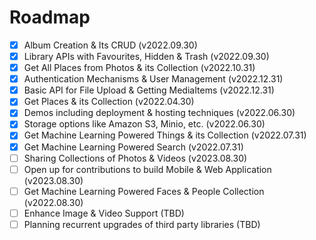 # Roadmap

- [x] Album Creation & Its CRUD (v2022.09.30)
- [x] Library APIs with Favourites, Hidden & Trash (v2022.09.30)
- [x] Get All Places from Photos & its Collection (v2022.10.31)
- [x] Authentication Mechanisms & User Management (v2022.12.31)
- [x] Basic API for File Upload & Getting MediaItems (v2022.12.31)
- [x] Get Places & its Collection (v2022.04.30)
- [x] Demos including deployment & hosting techniques (v2022.06.30)
- [x] Storage options like Amazon S3, Minio, etc. (v2022.06.30)
- [x] Get Machine Learning Powered Things & its Collection (v2022.07.31)
- [x] Get Machine Learning Powered Search (v2022.07.31)
- [ ] Sharing Collections of Photos & Videos (v2023.08.30)
- [ ] Open up for contributions to build Mobile & Web Application (v2023.08.30)
- [ ] Get Machine Learning Powered Faces & People Collection (v2022.08.30)
- [ ] Enhance Image & Video Support (TBD)
- [ ] Planning recurrent upgrades of third party libraries (TBD)
